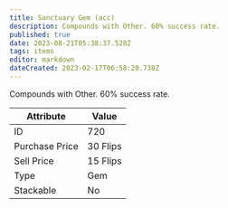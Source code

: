 ```yaml
---
title: Sanctuary Gem (acc)
description: Compounds with Other. 60% success rate.
published: true
date: 2023-08-21T05:38:37.528Z
tags: items
editor: markdown
dateCreated: 2023-02-17T06:58:20.738Z
---
```


Compounds with Other. 60% success rate.

|Attribute|Value|
|-|-|
|ID|720|
|Purchase Price|30 Flips|
|Sell Price|15 Flips|
|Type|Gem|
|Stackable|No|

